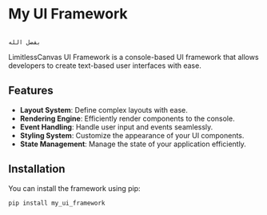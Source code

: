 # My UI Framework

                                                                                                                                                                              بفضل الله    

LimitlessCanvas UI Framework is a console-based UI framework that allows developers to create text-based user interfaces with ease.

## Features

- **Layout System**: Define complex layouts with ease.
- **Rendering Engine**: Efficiently render components to the console.
- **Event Handling**: Handle user input and events seamlessly.
- **Styling System**: Customize the appearance of your UI components.
- **State Management**: Manage the state of your application efficiently.

## Installation

You can install the framework using pip:

```bash
pip install my_ui_framework
